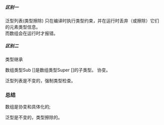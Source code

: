 ##### 区别一
泛型列表(类型擦除) 只在编译时执行类型约束，并在运行时丢弃（或擦除）它们的元素类型信息。  
而数组会在运行时才报错。
##### 区别二
类型继承  

数组类型Sub []是数组类型Super []的子类型。 协变。

泛型列表是不变的，强制类型检查。




### 总结
数组是协变和具体化的; 

泛型是不变的，类型擦除的。

